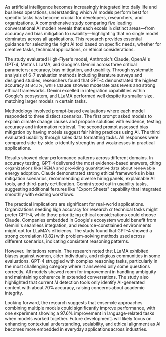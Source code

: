 As artificial intelligence becomes increasingly integrated into daily life and business operations, understanding which AI models perform best for specific tasks has become crucial for developers, researchers, and organizations. A comprehensive study comparing five leading conversational AI models reveals that each excels in distinct areas—from accuracy and bias mitigation to usability—highlighting that no single model dominates across all applications. This research provides essential guidance for selecting the right AI tool based on specific needs, whether for creative tasks, technical applications, or ethical considerations.

The study evaluated High-Flyer's model, Anthropic's Claude, OpenAI's GPT-4, Meta's LLaMA, and Google's Gemini across three critical parameters: accuracy, bias mitigation, and usability. Through systematic analysis of 6-7 evaluation methods including literature surveys and designed studies, researchers found that GPT-4 demonstrated the highest accuracy at 84.1%, while Claude showed moderate bias levels and strong ethical frameworks. Gemini excelled in integration capabilities within Google's ecosystem, and LLaMA performed well despite its smaller size, matching larger models in certain tasks.

Methodology involved prompt-based evaluations where each model responded to three distinct scenarios. The first prompt asked models to explain climate change causes and propose solutions with evidence, testing accuracy and information retrieval. The second prompt assessed bias mitigation by having models suggest fair hiring practices using AI. The third evaluated usability through sales data formatting tasks. All responses were compared side-by-side to identify strengths and weaknesses in practical applications.

Results showed clear performance patterns across different domains. In accuracy testing, GPT-4 delivered the most evidence-based answers, citing organizations like IRENA and providing quantitative data about renewable energy adoption. Claude demonstrated strong ethical frameworks in bias mitigation scenarios, recommending diverse hiring panels, explainable AI tools, and third-party certification. Gemini stood out in usability tasks, suggesting additional features like "Export Sheets" capability that integrated smoothly with existing workflows.

The practical implications are significant for real-world applications. Organizations needing high accuracy for research or technical tasks might prefer GPT-4, while those prioritizing ethical considerations could choose Claude. Companies embedded in Google's ecosystem would benefit from Gemini's seamless integration, and resource-constrained environments might opt for LLaMA's efficiency. The study found that GPT-4 showed a strong correlation (0.82) with problem-solving methods used across different scenarios, indicating consistent reasoning patterns.

However, limitations remain. The research noted that LLaMA exhibited biases against women, older individuals, and religious communities in some evaluations. GPT-4 struggled with complex reasoning tasks, particularly in the most challenging category where it answered only some questions correctly. All models showed room for improvement in handling ambiguity and maintaining coherence in extended conversations. The study also highlighted that current AI detection tools only identify AI-generated content with about 70% accuracy, raising concerns about academic integrity.

Looking forward, the research suggests that ensemble approaches combining multiple models could significantly improve performance, with one experiment showing a 97.6% improvement in language-related tasks when models worked together. Future developments will likely focus on enhancing contextual understanding, scalability, and ethical alignment as AI becomes more embedded in everyday applications across industries.